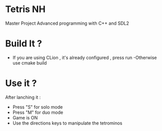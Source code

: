 # Tetris NH

Master Project 
Advanced programming with C++ and SDL2

# Build It ? 

- If you are using CLion , it's already configured , press run 
-Otherwise use cmake build 
  
# Use it ?

After lanching it : 
- Press "S" for solo mode
- Press "M" for duo mode
- Game is ON
- Use the directions keys to manipulate the tetrominos

